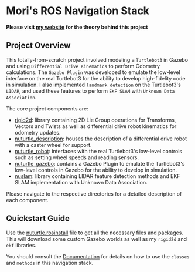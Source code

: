 # Mori's ROS Navigation Stack

**Please visit [my website](https://moribots.github.io/project/ekfslam) for the theory behind this project**

## Project Overview
This totally-from-scratch project involved modeling a `Turtlebot3` in Gazebo and using `Differential Drive Kinematics` to perform Odometry calculations. The `Gazebo Plugin` was developed to emulate the low-level interface on the real Turtlebot3 for the ability to develop high-fidelity code in simulation. I also implemented `landmark detection` on the Turtlebot3's `LIDAR`, and used these features to perform `EKF SLAM` with `Unknown Data Association`.

The core project components are:

* [rigid2d](rigid2d/): library containing 2D Lie Group operations for Transforms, Vectors and Twists as well as differential drive robot kinematics for odometry updates.
* [nuturtle_description](nuturtle_description/): houses the description of a differential drive robot with a caster wheel for support.
* [nuturtle_robot](nuturtle_robot/): interfaces with the real Turtlebot3's low-level controls such as setting wheel speeds and reading sensors.
* [nuturtle_gazebo](nuturtle_gazebo/): contains a Gazebo Plugin to emulate the Turtlebot3's low-level controls in Gazebo for the ability to develop in simulation.
* [nuslam](nuslam/): library containing LIDAR feature detection methods and EKF SLAM implementation with Unknown Data Association.

Please navigate to the respective directories for a detailed description of each component.

## Quickstart Guide

Use the [nuturtle.rosinstall](nuturtle.rosinstall) file to get all the necessary files and packages. This will download some custom Gazebo worlds as well as my `rigid2d` and `ekf` libraries.

You should consult the [Documentation](doc/html/index.html) for details on how to use the `classes` and `methods` in this navigation stack.